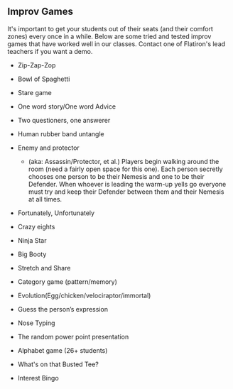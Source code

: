 ## Improv Games

It's important to get your students out of their seats (and their comfort zones) every once in a while. Below are some tried and tested improv games that have worked well in our classes. Contact one of Flatiron's lead teachers if you want a demo.

+ Zip-Zap-Zop
+ Bowl of Spaghetti
+ Stare game
+ One word story/One word Advice
+ Two questioners, one answerer
+ Human rubber band untangle
+ Enemy and protector
  + (aka: Assassin/Protector, et al.) Players begin walking around the room (need a fairly open space for this one). Each person secretly chooses one person to be their Nemesis and one to be their Defender. When whoever is leading the warm-up yells go everyone must try and keep their Defender between them and their Nemesis at all times. 

+ Fortunately, Unfortunately
+ Crazy eights
+ Ninja Star
+ Big Booty
+ Stretch and Share
+ Category game (pattern/memory)
+ Evolution(Egg/chicken/velociraptor/immortal)
+ Guess the person’s expression
+ Nose Typing
+ The random power point presentation
+ Alphabet game (26+ students)
+ What's on that Busted Tee?
+ Interest Bingo
